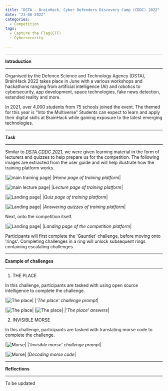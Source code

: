 ```yaml
---
title: "DSTA - BrainHack, Cyber Defenders Discovery Camp (CDDC) 2022"
date: "23-06-2022"
categories:
  - Competition
tags:
  - Capture the Flag(CTF)
  - Cybersecurity

---
```


***

<strong>Introduction</strong>

***
Organised by the Defence Science and Technology Agency (DSTA), BrainHack 2022 takes place in June with a various workshops and hackathons ranging from artificial intelligence (AI) and robotics to cybersecurity, app development, space technologies, fake news detection, extended reality and more.

In 2021, over 4,000 students from 75 schools joined the event.  The themed for this year is “Into the Multiverse” Students can expect to learn and apply their digital skills at BrainHack while gaining exposure to the latest emerging technologies.

***

<strong>Task</strong>

***
Similar to <cite><a href="https://khkhiu.github.io/competition/CTF_DSTA-CDDC-2021/">DSTA CDDC 2021</a></cite>, we were given learning material in the form of lecturers and quizzes to help prepare us for the competition. The following images are extracted from the user guide and will help illustrate how the training platform works.

|![main training page](/assets/images/CTF-CDDC-2022/Tr-Main.png)|
|<em>Home page of training platform</em>|

|![main lecture page](/assets/images/CTF-CDDC-2022/Tr-Lecture.png)|
|<em>Lecture page of training platform</em>|

|![Landing page](/assets/images/CTF-CDDC-2022/Tr-Quiz_1.png)|
|<em>Quiz page of training platform</em>|

|![Landing page](/assets/images/CTF-CDDC-2022/Tr-Quiz_2.png)|
|<em>Answering quizzes of training platform</em>|

Next, onto the competition itself.

|![Landing page](/assets/images/CTF-CDDC-2022/Landing.png)|
|<em>Landing page of the competition platform</em>|

Participants will first complete the 'Gauntlet' challenge, before moving onto 'rings'. Completing challenges in a ring will unlock subsequent rings containing escalating challenges.

***

<strong>Example of challenges</strong>

***
1. THE PLACE

In this challenge, participants are tasked with using open source intelligence to complete the challenge.

|![The place](/assets/images/CTF-CDDC-2022/The_Place-Q.png)|
|<em>'The place' challenge prompt</em>|

|![The place](/assets/images/CTF-CDDC-2022/The_Place-ANS-1.png)|
|![The place](/assets/images/CTF-CDDC-2022/The_Place-ANS-2.png)|
|<em>'The place' answers</em>|

2. INVISIBLE MORSE

In this challenge, participants are tasked with translating morse code to complete the challenge.

|![Morse](/assets/images/CTF-CDDC-2022/Morse.png)|
|<em>'Invisible morse' challenge prompt</em>|

|![Morse](/assets/images/CTF-CDDC-2022/Morse.png)|
|<em>Decoding morse code</em>|

***

<strong>Reflections</strong>

***

To be updated

